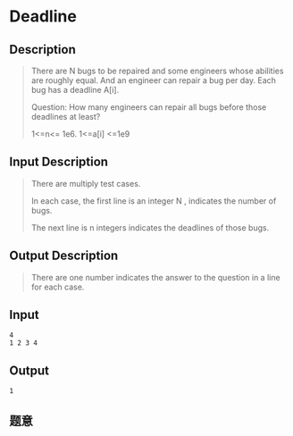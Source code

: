 # Deadline

## **Description**

> There are N bugs to be repaired and some engineers whose abilities are roughly equal. And an engineer can repair a bug per day. Each bug has a deadline A[i].
>
> Question: How many engineers can repair all bugs before those deadlines at least?
>
> 1<=n<= 1e6. 1<=a[i] <=1e9



## **Input Description**

> There are multiply test cases.
>
> In each case, the first line is an integer N , indicates the number of bugs.
>
> The next line is n integers indicates the deadlines of those bugs.



## **Output Description**

> There are one number indicates the answer to the question in a line for each case.



## **Input**

    4
    1 2 3 4



## **Output**

    1



## **题意**

